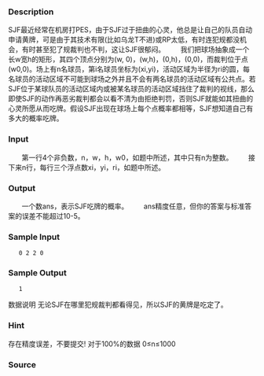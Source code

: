 
### Description
SJF最近经常在机房打PES，由于SJF过于扭曲的心灵，他总是让自己的队员自动申请黄牌，可是由于其技术有限(比如乌龙T不进)或RP太低，有时连犯规都没机会，有时甚至犯了规裁判也不判，这让SJF很郁闷。
       我们把球场抽象成一个长w宽h的矩形，其四个顶点分别为(w, 0)，(w,h)，(0,h)，(0,0)，而裁判位于点(w0,0)。场上有n名球员，第i名球员坐标为(xi,yi)，活动区域为半径为ri的圆，每名球员的活动区域不可能到球场之外并且不会有两名球员的活动区域有公共点。若SJF位于某球队员的活动区域内或被某名球员的活动区域挡住了裁判的视线，那么即使SJF的动作再恶劣裁判都会以看不清为由拒绝判罚，否则SJF就能如其扭曲的心灵所愿从而吃牌。假设SJF出现在球场上每个点概率都相等，SJF想知道自己有多大的概率吃牌。
 
### Input
       第一行4个非负数，n，w，h，w0，如题中所述，其中只有n为整数。
       接下来n行，每行三个浮点数xi，yi，ri，如题中所述。
 
### Output
       一个数ans，表示SJF吃牌的概率。
       ans精度任意，但你的答案与标准答案的误差不能超过10-5。
 
### Sample Input
       0 2 2 0


### Sample Output

       1

数据说明
       无论SJF在哪里犯规裁判都看得见，所以SJF的黄牌是吃定了。


### Hint
存在精度误差，不要提交!
对于100%的数据 0≤n≤1000
### Source
